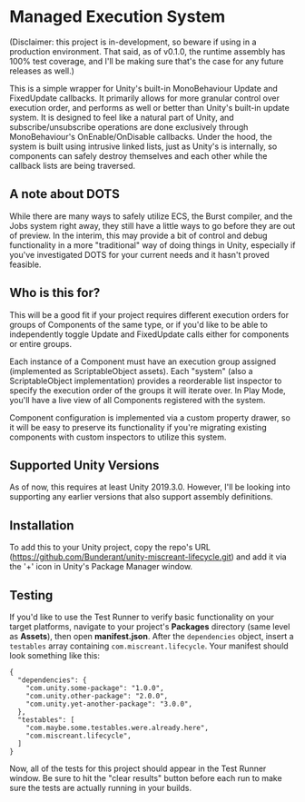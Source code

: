 # Managed Execution System

(Disclaimer: this project is in-development, so beware if using in a production environment. That said, as of v0.1.0, the runtime assembly has 100% test coverage, and I'll be making sure that's the case for any future releases as well.)

This is a simple wrapper for Unity's built-in MonoBehaviour Update and FixedUpdate callbacks. It primarily allows for more granular control over execution order, and performs as well or better than Unity's built-in update system. It is designed to feel like a natural part of Unity, and subscribe/unsubscribe operations are done exclusively through MonoBehaviour's OnEnable/OnDisable callbacks. Under the hood, the system is built using intrusive linked lists, just as Unity's is internally, so components can safely destroy themselves and each other while the callback lists are being traversed. 

## A note about DOTS

While there are many ways to safely utilize ECS, the Burst compiler, and the Jobs system right away, they still have a little ways to go before they are out of preview. In the interim, this may provide a bit of control and debug functionality in a more "traditional" way of doing things in Unity, especially if you've investigated DOTS for your current needs and it hasn't proved feasible. 

## Who is this for?

This will be a good fit if your project requires different execution orders for groups of Components of the same type, or if you'd like to be able to independently toggle Update and FixedUpdate calls either for components or entire groups. 

Each instance of a Component must have an execution group assigned (implemented as ScriptableObject assets). Each "system" (also a ScriptableObject implementation) provides a reorderable list inspector to specify the execution order of the groups it will iterate over. In Play Mode, you'll have a live view of all Components registered with the system. 

Component configuration is implemented via a custom property drawer, so it will be easy to preserve its functionality if you're migrating existing components with custom inspectors to utilize this system. 

## Supported Unity Versions

As of now, this requires at least Unity 2019.3.0. However, I'll be looking into supporting any earlier versions that also support assembly definitions. 

## Installation

To add this to your Unity project, copy the repo's URL (https://github.com/Bunderant/unity-miscreant-lifecycle.git) and add it via the '+' icon in Unity's Package Manager window. 

## Testing

If you'd like to use the Test Runner to verify basic functionality on your target platforms, navigate to your project's **Packages** directory (same level as **Assets**), then open **manifest.json**. After the `dependencies` object, insert a `testables` array containing `com.miscreant.lifecycle`. Your manifest should look something like this:

```
{
  "dependencies": {
    "com.unity.some-package": "1.0.0",
    "com.unity.other-package": "2.0.0",
    "com.unity.yet-another-package": "3.0.0",
  },
  "testables": [
    "com.maybe.some.testables.were.already.here",
    "com.miscreant.lifecycle",
  ]
}
```

Now, all of the tests for this project should appear in the Test Runner window. Be sure to hit the "clear results" button before each run to make sure the tests are actually running in your builds. 